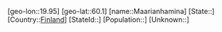 ﻿---
location: [60.1,19.95]
type: City
tags:
- geo/City


SpocWebEntityId: 32200
isDeleted: false
confidential: public

---
[geo-lon::19.95]
[geo-lat::60.1]
[name::Maarianhamina]
[State::]
[Country::[Finland](geo/Continent/Europe/Finland.md)]
[StateId::]
[Population::]
[Unknown::]

